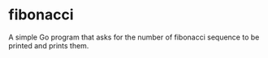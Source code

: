 # fibonacci
A simple Go program that asks for the number of fibonacci sequence to be printed and prints them. 
